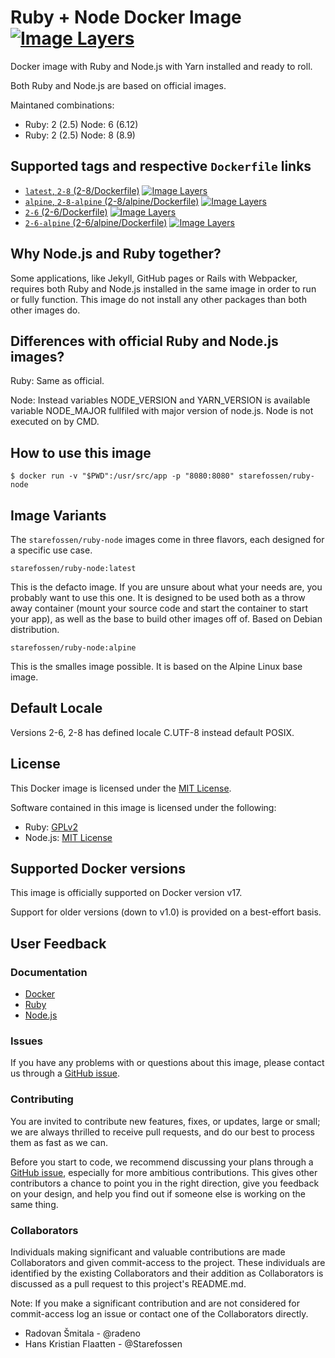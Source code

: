 # Ruby + Node Docker Image [![Image Layers](https://images.microbadger.com/badges/image/starefossen/ruby-node:alpine.svg)](https://microbadger.com/#/images/starefossen/ruby-node:alpine)

Docker image with Ruby and Node.js with Yarn installed and ready to roll.

Both Ruby and Node.js are based on official images.

Maintaned combinations:

* Ruby: 2 (2.5) Node: 6 (6.12)
* Ruby: 2 (2.5) Node: 8 (8.9)

## Supported tags and respective `Dockerfile` links

* [`latest`, `2-8` (2-8/Dockerfile)](https://github.com/Starefossen/docker-ruby-node/blob/master/2-8/stretch/Dockerfile) [![Image Layers](https://images.microbadger.com/badges/image/starefossen/ruby-node:latest.svg)](https://microbadger.com/#/images/starefossen/ruby-node:latest)
* [`alpine`, `2-8-alpine` (2-8/alpine/Dockerfile)](https://github.com/Starefossen/docker-ruby-node/blob/master/2-8/alpine/Dockerfile) [![Image Layers](https://images.microbadger.com/badges/image/starefossen/ruby-node:alpine.svg)](https://microbadger.com/#/images/starefossen/ruby-node:alpine)
* [`2-6` (2-6/Dockerfile)](https://github.com/Starefossen/docker-ruby-node/blob/master/2-6/stretch/Dockerfile) [![Image Layers](https://images.microbadger.com/badges/image/starefossen/ruby-node:2-6.svg)](https://microbadger.com/#/images/starefossen/ruby-node:2-6)
* [`2-6-alpine` (2-6/alpine/Dockerfile)](https://github.com/Starefossen/docker-ruby-node/blob/master/2-6/alpine/Dockerfile) [![Image Layers](https://images.microbadger.com/badges/image/starefossen/ruby-node:2-6-alpine.svg)](https://microbadger.com/#/images/starefossen/ruby-node:2-6-alpine)

## Why Node.js and Ruby together?

Some applications, like Jekyll, GitHub pages or Rails with Webpacker, requires both Ruby and Node.js
installed in the same image in order to run or fully function. This image do not install any other packages than both other images do.

## Differences with official Ruby and Node.js images?

Ruby: Same as official.

Node: Instead variables NODE_VERSION and YARN_VERSION is available variable NODE_MAJOR fullfiled with major version of node.js. Node is not executed on by CMD.

## How to use this image

```
$ docker run -v "$PWD":/usr/src/app -p "8080:8080" starefossen/ruby-node
```

## Image Variants

The `starefossen/ruby-node` images come in three flavors, each designed for a
specific use case.

`starefossen/ruby-node:latest`

This is the defacto image. If you are unsure about what your needs are, you
probably want to use this one. It is designed to be used both as a throw away container (mount your source code and start the container to start your app), as well as the base to build other images off of.
Based on Debian distribution.

`starefossen/ruby-node:alpine`

This is the smalles image possible. It is based on the Alpine Linux base image.

## Default Locale

Versions 2-6, 2-8 has defined locale C.UTF-8 instead default POSIX.

## License

This Docker image is licensed under the [MIT License](https://github.com/Starefossen/docker-ruby-node/blob/master/LICENSE).

Software contained in this image is licensed under the following:

* Ruby: [GPLv2](https://github.com/ruby/ruby/blob/trunk/GPL)
* Node.js: [MIT License](https://github.com/nodejs/node/blob/master/LICENSE)

## Supported Docker versions

This image is officially supported on Docker version v17.

Support for older versions (down to v1.0) is provided on a best-effort basis.

## User Feedback

### Documentation

* [Docker](http://docs.docker.com)
* [Ruby](https://www.ruby-lang.org/en/)
* [Node.js](https://nodejs.org/en/)

### Issues

If you have any problems with or questions about this image, please contact us
through a [GitHub issue](https://github.com/Starefossen/docker-ruby-node/issues).

### Contributing

You are invited to contribute new features, fixes, or updates, large or small;
we are always thrilled to receive pull requests, and do our best to process them
as fast as we can.

Before you start to code, we recommend discussing your plans through a [GitHub
issue](https://github.com/Starefossen/docker-ruby-node/issues), especially for
more ambitious contributions. This gives other contributors a chance to point
you in the right direction, give you feedback on your design, and help you find
out if someone else is working on the same thing.

### Collaborators

Individuals making significant and valuable contributions are made Collaborators
and given commit-access to the project. These individuals are identified by the
existing Collaborators and their addition as Collaborators is discussed as a
pull request to this project's README.md.

Note: If you make a significant contribution and are not considered for
commit-access log an issue or contact one of the Collaborators directly.

* Radovan Šmitala - @radeno
* Hans Kristian Flaatten - @Starefossen

